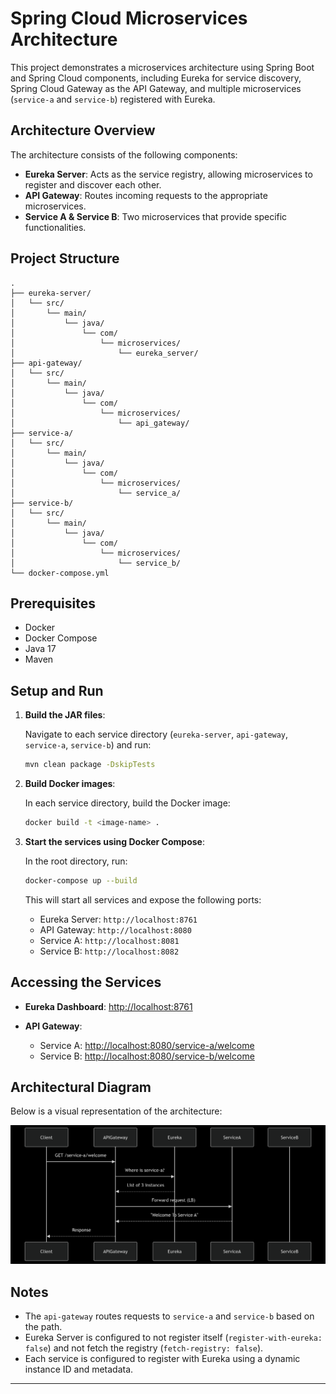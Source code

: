 # Spring Cloud Microservices Architecture

This project demonstrates a microservices architecture using Spring Boot and Spring Cloud components, including Eureka for service discovery, Spring Cloud Gateway as the API Gateway, and multiple microservices (`service-a` and `service-b`) registered with Eureka.

## Architecture Overview

The architecture consists of the following components:

- **Eureka Server**: Acts as the service registry, allowing microservices to register and discover each other.
- **API Gateway**: Routes incoming requests to the appropriate microservices.
- **Service A & Service B**: Two microservices that provide specific functionalities.

## Project Structure

```
.
├── eureka-server/
│   └── src/
│       └── main/
│           └── java/
│               └── com/
│                   └── microservices/
│                       └── eureka_server/
├── api-gateway/
│   └── src/
│       └── main/
│           └── java/
│               └── com/
│                   └── microservices/
│                       └── api_gateway/
├── service-a/
│   └── src/
│       └── main/
│           └── java/
│               └── com/
│                   └── microservices/
│                       └── service_a/
├── service-b/
│   └── src/
│       └── main/
│           └── java/
│               └── com/
│                   └── microservices/
│                       └── service_b/
└── docker-compose.yml

```

## Prerequisites

- Docker
- Docker Compose
- Java 17
- Maven

## Setup and Run

1. **Build the JAR files**:

   Navigate to each service directory (`eureka-server`, `api-gateway`, `service-a`, `service-b`) and run:

   ```bash
   mvn clean package -DskipTests
   ```

2. **Build Docker images**:

   In each service directory, build the Docker image:

   ```bash
   docker build -t <image-name> .
   ```

3. **Start the services using Docker Compose**:

   In the root directory, run:

   ```bash
   docker-compose up --build
   ```

   This will start all services and expose the following ports:

   - Eureka Server: `http://localhost:8761`
   - API Gateway: `http://localhost:8080`
   - Service A: `http://localhost:8081`
   - Service B: `http://localhost:8082`

## Accessing the Services

- **Eureka Dashboard**: [http://localhost:8761](http://localhost:8761)
- **API Gateway**:

  - Service A: [http://localhost:8080/service-a/welcome](http://localhost:8080/service-a/welcome)
  - Service B: [http://localhost:8080/service-b/welcome](http://localhost:8080/service-b/welcome)

## Architectural Diagram

Below is a visual representation of the architecture:

![Spring Cloud Microservices Architecture](./Archi_Dig.png)



## Notes

- The `api-gateway` routes requests to `service-a` and `service-b` based on the path.
- Eureka Server is configured to not register itself (`register-with-eureka: false`) and not fetch the registry (`fetch-registry: false`).
- Each service is configured to register with Eureka using a dynamic instance ID and metadata.

---
